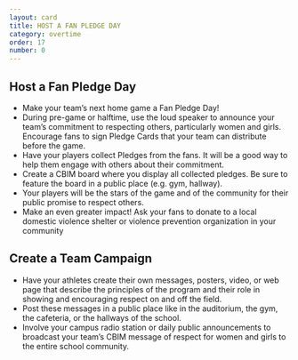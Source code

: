 ```yaml
---
layout: card
title: HOST A FAN PLEDGE DAY
category: overtime
order: 17
number: 0
---
```


Host a Fan Pledge Day
---------------------
- Make your team’s next home game a 
Fan Pledge Day!
- During pre-game or halftime, use the 
loud speaker to announce your team’s 
commitment to respecting others, 
particularly women and girls. Encourage fans to sign Pledge Cards that your 
team can distribute before the game.
- Have your players collect Pledges from 
the fans. It will be a good way to help 
them engage with others about their 
commitment.
- Create a CBIM board where you display all collected pledges. Be sure to 
feature the board in a public place (e.g. 
gym, hallway).
- Your players will be the stars of the 
game and of the community for their 
public promise to respect others.
- Make an even greater impact! Ask 
your fans to donate to a local domestic 
violence shelter or violence prevention 
organization 
in your community

Create a Team Campaign
----------------------
- Have your athletes create their own 
messages, posters, video, or web page 
that describe the principles of the 
program and their role in showing and 
encouraging respect on and off the 
field.
- Post these messages in a public 
place like in the auditorium, the gym, 
the cafeteria, or the hallways of the 
school.
- Involve your campus radio station or 
daily public announcements to broadcast 
your team’s CBIM message of respect for 
women and girls to the entire 
school community.